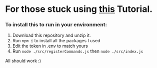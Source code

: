# For those stuck using [this](https://youtu.be/lmpJbyvrav4) Tutorial.

### To install this to run in your environment:
1) Download this repository and unzip it.
2) Run `npm i` to install all the packages I used
3) Edit the token in .env to match yours
4) Run `node ./src/registerCommands.js` then `node ./src/index.js`

All should work :)
